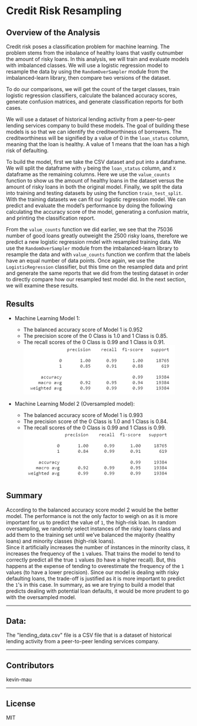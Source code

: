 # Credit Risk Resampling

## Overview of the Analysis

Credit risk poses a classification problem for machine learning.  The problem stems from the inbalance of healthy loans that vastly outnumber 
the amount of risky loans. In this analysis, we will train and evaluate models with imbalanced classes.  We will use a logistic regression model 
to resample the data by using the `RandomOverSampler` module from the imbalanced-learn library, then compare two versions of the dataset.
 
To do our comparisons, we will get the count of the target classes, train logistic regression classifiers, calculate the balanced accuracy scores, 
generate confusion matrices, and generate classification reports for both cases.

We will use a dataset of historical lending activity from a peer-to-peer lending services company to build these models.  The goal of building 
these models is so that we can identify the creditworthiness of borrowers.  The creditworthiness will be signified by a value of 0 in the 
`loan_status` column, meaning that the loan is healthy.  A value of 1 means that the loan has a high risk of defaulting.

To build the model, first we take the CSV dataset and put into a dataframe.  We will split the dataframe with `y` being the `loan_status` column, 
and `X` dataframe as the remaining columns.  Here we use the `value_counts` function to show us the amount of healthy loans in the dataset versus
the amount of risky loans in both the original model.  Finally, we split the data into training and testing datasets by using the function
`train_test_split`.  With the training datasets we can fit our logistic regression model.  We can predict and evaluate the model’s performance by
doing the following calculating the accuracy score of the model, generating a confusion matrix, and printing the classification report.

From the `value_counts` function we did earlier, we see that the 75036 number of good loans greatly outweight the 2500 risky loans, therefore we 
predict a new logistic regression rmdel with resampled training data.  We use the `RandomOverSampler` module from the imbalanced-learn library to 
resample the data and with `value_counts` function we confirm that the labels have an equal number of data points.  Once again, we use the 
`LogisticRegression` classifier, but this time on the resampled data and print and generate the same reports that we did from the testing dataset
in order to directly compare how our resampled test model did.  In the next section, we will examine these results.

## Results

* Machine Learning Model 1:
  * The balanced accuracy score of Model 1 is 0.952
  * The precision score of the 0 Class is 1.0 and 1 Class is 0.85.
  * The recall scores of the 0 Class is 0.99 and 1 Class is 0.91.
![classification_report_1](https://github.com/kevin-mau/credit_risk_resampling/blob/main/Resources/classification_report_1.PNG?raw=true)

* Machine Learning Model 2 (Oversampled model):
  * The balanced accuracy score of Model 1 is 0.993
  * The precision score of the 0 Class is 1.0 and 1 Class is 0.84.
  * The recall scores of the 0 Class is 0.99 and 1 Class is 0.99.
![classification_report_2](https://github.com/kevin-mau/credit_risk_resampling/blob/main/Resources/classification_report_2.PNG?raw=true)


## Summary

According to the balanced accuracy score model 2 would be the better model.  The performance is not the only factor to weigh on as it is more 
important for us to predict the value of `1`, the high-risk loan.  In random oversampling, we randomly select instances of the 
risky loans class and add them to the training set until we’ve balanced the majority (healthy loans) and minority classes (high-risk loans).  
Since it artificially increases the number of instances in the minority class, it increases the frequency of the `1` values.  That trains the model to 
tend to correctly predict all the true `1` values (to have a higher recall). But, this happens at the expense of tending to overestimate the frequency 
of the `1` values (to have a lower precision).  Since our model is dealing with risky defaulting loans, the trade-off is justified as it is more important 
to predict the `1`'s in this case.  In summary, as we are trying to build a model that predicts dealing with potential loan defaults, it would be more 
prudent to go with the oversampled model.

---

## Data:

The "lending_data.csv" file is a CSV file that is a dataset of historical lending activity from a peer-to-peer lending services company.

---

## Contributors

kevin-mau

---

## License

MIT
